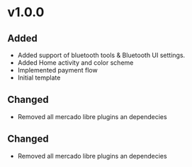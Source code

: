 # v1.0.0
## Added
- Added support of bluetooth tools & Bluetooth UI settings.
- Added Home activity and color scheme
- Implemented payment flow
- Initial template

## Changed
- Removed all mercado libre plugins an dependecies

## Changed
- Removed all mercado libre plugins an dependecies
